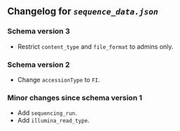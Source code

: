 ## Changelog for *`sequence_data.json`*

### Schema version 3

* Restrict `content_type` and `file_format` to admins only.

### Schema version 2

* Change `accessionType` to `FI`.

### Minor changes since schema version 1
* Add `sequencing_run`.
* Add `illumina_read_type`.
